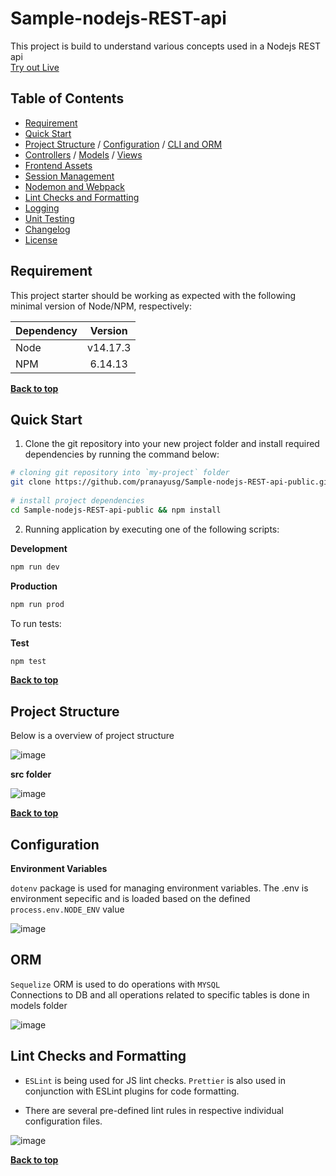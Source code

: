# Sample-nodejs-REST-api

This project is build to understand various concepts used in a Nodejs REST api  <br />
<a href="https://sample-nodejs-rest-api.herokuapp.com/api-docs/">Try out Live<a/> <br />

## Table of Contents

- [Requirement](#requirement)
- [Quick Start](#quick-start)
- [Project Structure](#project-structure) / [Configuration](#configuration) / [CLI and ORM](#cli-and-orm)
- [Controllers](#controllers) / [Models](#models) / [Views](#views)
- [Frontend Assets](#frontend-assets)
- [Session Management](#session-management)
- [Nodemon and Webpack](#nodemon-and-webpack)
- [Lint Checks and Formatting](#lint-checks-and-formatting)
- [Logging](#logging)
- [Unit Testing](#unit-testing)
- [Changelog](#changelog)
- [License](#license)

## Requirement

This project starter should be working as expected with the following minimal version of Node/NPM, respectively:

| Dependency |  Version   |
| ---------- | :--------: |
| Node       |  v14.17.3  |
| NPM        |   6.14.13  |

**[Back to top](#table-of-contents)**

## Quick Start

1. Clone the git repository into your new project folder and install required dependencies by running the command below:

```bash
# cloning git repository into `my-project` folder
git clone https://github.com/pranayusg/Sample-nodejs-REST-api-public.git
  
# install project dependencies
cd Sample-nodejs-REST-api-public && npm install
```

2. Running application by executing one of the following scripts:

**Development**

```bash
npm run dev
```

**Production**

  ```bash
npm run prod
```

To run tests:

**Test**

```bash
npm test
```

**[Back to top](#table-of-contents)**  
  
## Project Structure

Below is a overview of project structure

![image](https://user-images.githubusercontent.com/66126225/129399953-fe42694b-44ef-473b-805c-fe7958262124.png)
  

**src folder** 

![image](https://user-images.githubusercontent.com/66126225/129400060-b6ec201c-ba37-4f6a-b512-550c8d142edd.png)
  
**[Back to top](#table-of-contents)**

## Configuration

**Environment Variables**
  
`dotenv` package is used for managing environment variables. The .env is environment sepecific and is loaded based on the defined `process.env.NODE_ENV` value  
  
![image](https://user-images.githubusercontent.com/66126225/129401161-db0402a2-1ee6-43f4-b61e-32fd3968834c.png)
  
## ORM  
 `Sequelize` ORM is used to do operations with `MYSQL`  
 Connections to DB and all operations related to specific tables is done in models folder

![image](https://user-images.githubusercontent.com/66126225/129401730-5b35a609-9d34-4bf8-8f1d-6cf4c5a317d8.png)

## Lint Checks and Formatting

- `ESLint` is being used for JS lint checks. `Prettier` is also used in conjunction with ESLint plugins for code formatting.

- There are several pre-defined lint rules in respective individual configuration files.

![image](https://user-images.githubusercontent.com/66126225/129402516-a9c2aab4-cd7a-486c-a236-21ebc727ba0b.png)
 
**[Back to top](#table-of-contents)**  
  

  
